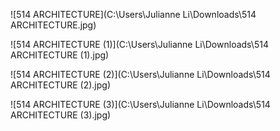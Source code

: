 ![514 ARCHITECTURE](C:\Users\Julianne Li\Downloads\514 ARCHITECTURE.jpg)

![514 ARCHITECTURE (1)](C:\Users\Julianne Li\Downloads\514 ARCHITECTURE (1).jpg)

![514 ARCHITECTURE (2)](C:\Users\Julianne Li\Downloads\514 ARCHITECTURE (2).jpg)

![514 ARCHITECTURE (3)](C:\Users\Julianne Li\Downloads\514 ARCHITECTURE (3).jpg)


